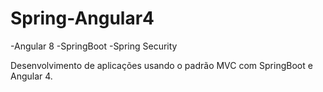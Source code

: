 # Spring-Angular4
 
 -Angular 8
 -SpringBoot
 -Spring Security

Desenvolvimento de aplicações usando o padrão MVC com SpringBoot e Angular 4.
